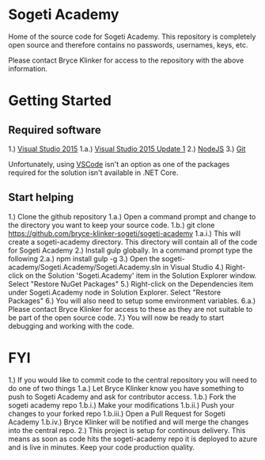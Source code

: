 # Sogeti Academy

Home of the source code for Sogeti Academy. This repository is completely open source and therefore contains no passwords, usernames, keys, etc.

Please contact Bryce Klinker for access to the repository with the above information.

# Getting Started

## Required software
  1.) [Visual Studio 2015](https://www.visualstudio.com/en-us/downloads/download-visual-studio-vs.aspx)
    1.a.) [Visual Studio 2015 Update 1](http://go.microsoft.com/fwlink/?LinkId=691129)
  2.) [NodeJS](https://nodejs.org/en/)
  3.) [Git](https://git-scm.com/)
  
  Unfortunately, using [VSCode](https://code.visualstudio.com/) isn't an option as one of the packages required for the solution isn't available in .NET Core.
  
##  Start helping
  1.) Clone the github repository
    1.a.) Open a command prompt and change to the directory you want to keep your source code. 
    1.b.) git clone https://github.com/bryce-klinker-sogeti/sogeti-academy
      1.a.i.) This will create a sogeti-academy directory. This directory will contain all of the code for Sogeti Academy
  2.) Install gulp globally. In a command prompt type the following
    2.a.) npm install gulp -g
  3.) Open the sogeti-academy/Sogeti.Academy/Sogeti.Academy.sln in Visual Studio
  4.) Right-click on the Solution 'Sogeti.Academy' item in the Solution Explorer window. Select "Restore NuGet Packages"
  5.) Right-click on the Dependencies item under Sogeti.Academy node in Solution Explorer. Select "Restore Packages"
  6.) You will also need to setup some environment variables.
    6.a.) Please contact Bryce Klinker for access to these as they are not suitable to be part of the open source code.
  7.) You will now be ready to start debugging and working with the code.
  
# FYI
  1.) If you would like to commit code to the central repository you will need to do one of two things
    1.a.) Let Bryce Klinker know you have something to push to Sogeti Academy and ask for contributor access.
    1.b.) Fork the sogeti academy repo
      1.b.i.) Make your modifications
      1.b.ii.) Push your changes to your forked repo
      1.b.iii.) Open a Pull Request for Sogeti Academy
      1.b.iv.) Bryce Klinker will be notified and will merge the changes into the central repo.
  2.) This project is setup for continous delivery. This means as soon as code hits the sogeti-academy repo it is deployed to azure and is live in minutes. Keep your code production quality.
